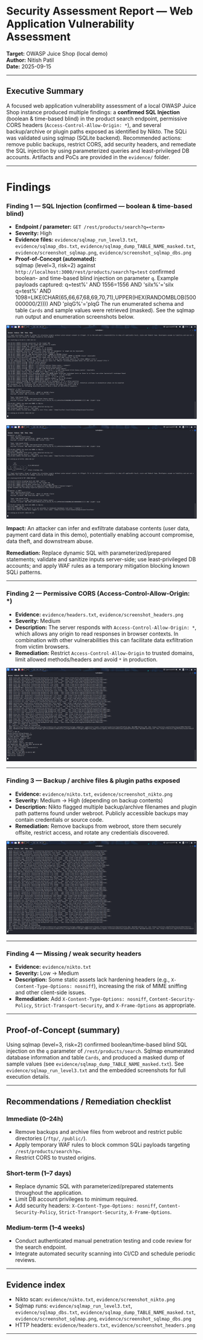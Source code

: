 # Security Assessment Report — Web Application Vulnerability Assessment
**Target:** OWASP Juice Shop (local demo)  
**Author:** Nitish Patil  
**Date:** 2025-09-15

---

## Executive Summary
A focused web application vulnerability assessment of a local OWASP Juice Shop instance produced multiple findings: a **confirmed SQL Injection** (boolean & time-based blind) in the product search endpoint, permissive CORS headers (`Access-Control-Allow-Origin: *`), and several backup/archive or plugin paths exposed as identified by Nikto. The SQLi was validated using sqlmap (SQLite backend). Recommended actions: remove public backups, restrict CORS, add security headers, and remediate the SQL injection by using parameterized queries and least-privileged DB accounts. Artifacts and PoCs are provided in the `evidence/` folder.

---

# Findings

### Finding 1 — SQL Injection (confirmed — boolean & time-based blind)
- **Endpoint / parameter:** `GET /rest/products/search?q=<term>`
- **Severity:** High
- **Evidence files:** `evidence/sqlmap_run_level3.txt`, `evidence/sqlmap_dbs.txt`, `evidence/sqlmap_dump_TABLE_NAME_masked.txt`, `evidence/screenshot_sqlmap.png`, `evidence/screenshot_sqlmap_dbs.png`
- **Proof-of-Concept (automated):**  
  sqlmap (level=3, risk=2) against `http://localhost:3000/rest/products/search?q=test` confirmed boolean- and time-based blind injection on parameter `q`. Example payloads captured:
q=test%' AND 1556=1556 AND 'siIx%'='siIx
q=test%' AND 1098=LIKE(CHAR(65,66,67,68,69,70,71),UPPER(HEX(RANDOMBLOB(500000000/2)))) AND 'plqG%'='plqG
The run enumerated schema and table `Cards` and sample values were retrieved (masked). See the sqlmap run output and enumeration screenshots below.

![SQLmap Injection Output](evidence/screenshot_sqlmap.png)

![SQLmap DB Enumeration](evidence/screenshot_sqlmap_dbs.png)

**Impact:** An attacker can infer and exfiltrate database contents (user data, payment card data in this demo), potentially enabling account compromise, data theft, and downstream abuse.

**Remediation:** Replace dynamic SQL with parameterized/prepared statements; validate and sanitize inputs server-side; use least-privileged DB accounts; and apply WAF rules as a temporary mitigation blocking known SQLi patterns.

---

### Finding 2 — Permissive CORS (Access-Control-Allow-Origin: *)
- **Evidence:** `evidence/headers.txt`, `evidence/screenshot_headers.png`
- **Severity:** Medium
- **Description:** The server responds with `Access-Control-Allow-Origin: *`, which allows any origin to read responses in browser contexts. In combination with other vulnerabilities this can facilitate data exfiltration from victim browsers.
- **Remediation:** Restrict `Access-Control-Allow-Origin` to trusted domains, limit allowed methods/headers and avoid `*` in production.

![HTTP Headers Evidence (CORS)](evidence/screenshot_headers.png)

---

### Finding 3 — Backup / archive files & plugin paths exposed
- **Evidence:** `evidence/nikto.txt`, `evidence/screenshot_nikto.png`
- **Severity:** Medium → High (depending on backup contents)
- **Description:** Nikto flagged multiple backup/archive filenames and plugin path patterns found under webroot. Publicly accessible backups may contain credentials or source code.
- **Remediation:** Remove backups from webroot, store them securely offsite, restrict access, and rotate any credentials discovered.

![Nikto scan excerpt](evidence/screenshot_nikto.png)

---

### Finding 4 — Missing / weak security headers
- **Evidence:** `evidence/nikto.txt`
- **Severity:** Low → Medium
- **Description:** Some static assets lack hardening headers (e.g., `X-Content-Type-Options: nosniff`), increasing the risk of MIME sniffing and other client-side issues.
- **Remediation:** Add `X-Content-Type-Options: nosniff`, `Content-Security-Policy`, `Strict-Transport-Security`, and `X-Frame-Options` as appropriate.

---

## Proof-of-Concept (summary)
Using sqlmap (level=3, risk=2) confirmed boolean/time-based blind SQL injection on the `q` parameter of `/rest/products/search`. Sqlmap enumerated database information and table `Cards`, and produced a masked dump of sample values (see `evidence/sqlmap_dump_TABLE_NAME_masked.txt`). See `evidence/sqlmap_run_level3.txt` and the embedded screenshots for full execution details.

---

## Recommendations / Remediation checklist

### Immediate (0–24h)
- Remove backups and archive files from webroot and restrict public directories (`/ftp/`, `/public/`).  
- Apply temporary WAF rules to block common SQLi payloads targeting `/rest/products/search?q=`.  
- Restrict CORS to trusted origins.

### Short-term (1–7 days)
- Replace dynamic SQL with parameterized/prepared statements throughout the application.  
- Limit DB account privileges to minimum required.  
- Add security headers: `X-Content-Type-Options: nosniff`, `Content-Security-Policy`, `Strict-Transport-Security`, `X-Frame-Options`.

### Medium-term (1–4 weeks)
- Conduct authenticated manual penetration testing and code review for the search endpoint.  
- Integrate automated security scanning into CI/CD and schedule periodic reviews.

---

## Evidence index
- Nikto scan: `evidence/nikto.txt`, `evidence/screenshot_nikto.png`  
- Sqlmap runs: `evidence/sqlmap_run_level3.txt`, `evidence/sqlmap_dbs.txt`, `evidence/sqlmap_dump_TABLE_NAME_masked.txt`, `evidence/screenshot_sqlmap.png`, `evidence/screenshot_sqlmap_dbs.png`  
- HTTP headers: `evidence/headers.txt`, `evidence/screenshot_headers.png`  


---
